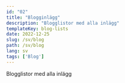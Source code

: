```yaml
---
id: "02"
title: "Blogginlägg"
description: "Blogglistor med alla inlägg"
templateKey: blog-lists
date: 2022-12-25
slug: /sv/blog
path: /sv/blog
lang: sv
tags: ['Blog']
---
```

Blogglistor med alla inlägg